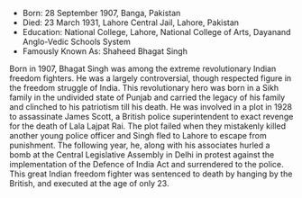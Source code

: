 * Born: 28 September 1907, Banga, Pakistan
* Died: 23 March 1931, Lahore Central Jail, Lahore, Pakistan
* Education: National College, Lahore, National College of Arts, Dayanand Anglo-Vedic Schools System
* Famously Known As: Shaheed Bhagat Singh

Born in 1907, Bhagat Singh was among the extreme revolutionary Indian freedom fighters. He was a largely controversial, though respected figure in the freedom struggle of India. This revolutionary hero was born in a Sikh family in the undivided state of Punjab and carried the legacy of his family and clinched to his patriotism till his death. He was involved in a plot in 1928 to assassinate James Scott, a British police superintendent to exact revenge for the death of Lala Lajpat Rai. The plot failed when they mistakenly killed another young police officer and Singh fled to Lahore to escape from punishment. The following year, he, along with his associates hurled a bomb at the Central Legislative Assembly in Delhi in protest against the implementation of the Defence of India Act and surrendered to the police. This great Indian freedom fighter was sentenced to death by hanging by the British, and executed at the age of only 23. 
